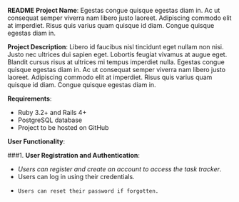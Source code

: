 **README**
**Project Name**:  Egestas congue quisque egestas diam in. Ac ut consequat semper viverra nam libero justo laoreet. Adipiscing commodo elit at imperdiet. Risus quis varius quam quisque id diam. Congue quisque egestas diam in.

**Project Description**:  Libero id faucibus nisl tincidunt eget nullam non nisi. Justo nec ultrices dui sapien eget. Lobortis feugiat vivamus at augue eget. Blandit cursus risus at ultrices mi tempus imperdiet nulla. Egestas congue quisque egestas diam in. Ac ut consequat semper viverra nam libero justo laoreet. Adipiscing commodo elit at imperdiet. Risus quis varius quam quisque id diam. Congue quisque egestas diam in.

**Requirements**:

- Ruby 3.2+ and Rails 4+
- PostgreSQL database
- Project to be hosted on GitHub

**User Functionality**:

###1. **User Registration and Authentication**:
   + *Users can register and create an account to access the task tracker*.
   + Users can log in using their credentials.
   - ```Users can reset their password if forgotten.```
